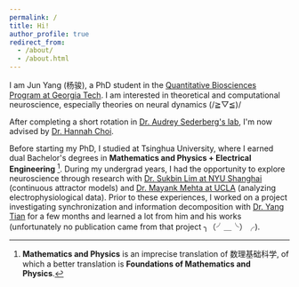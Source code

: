 ```yaml
---
permalink: /
title: Hi!
author_profile: true
redirect_from: 
  - /about/
  - /about.html
---
```


I am Jun Yang (杨骏), a PhD student in the [Quantitative Biosciences Program at Georgia Tech](https://www.qbios.gatech.edu/). I am interested in theoretical and computational neuroscience, especially theories on neural dynamics (/≧▽≦)/

After completing a short rotation in [Dr. Audrey Sederberg's lab](https://sites.gatech.edu/sederberg/), I'm now advised by [Dr. Hannah Choi](https://hannahchoi.math.gatech.edu/people/about-hannah-choi/).

Before starting my PhD, I studied at Tsinghua University, where I earned dual Bachelor's degrees in **Mathematics and Physics + Electrical Engineering** [^1]. During my undergrad years, I had the opportunity to explore neuroscience through research with [Dr. Sukbin Lim at NYU Shanghai](https://shanghai.nyu.edu/academics/faculty/directory/sukbin-lim) (continuous attractor models) and [Dr. Mayank Mehta at UCLA](https://mayank.pa.ucla.edu/) (analyzing electrophysiological data). Prior to these experiences, I worked on a project investigating synchronization and information decomposition with [Dr. Yang Tian](https://doloming.github.io/yangtian.github.io/index.html#about) for a few months and learned a lot from him and his works (unfortunately no publication came from that project ╮（╯＿╰）╭).

[^1]: **Mathematics and Physics** is an imprecise translation of 数理基础科学, of which a better translation is **Foundations of Mathematics and Physics**.
